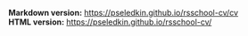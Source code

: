 **Markdown version:** https://pseledkin.github.io/rsschool-cv/cv  
**HTML version:** https://pseledkin.github.io/rsschool-cv/